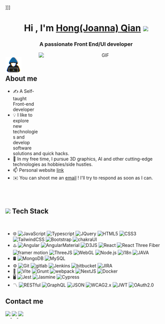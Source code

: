 ]]]
<h1 align="center"><b>Hi , I'm <a href="https://100rabhcsmc.github.io/Me.io/" target="blank">Hong(Joanna) Qian</a> </b><img src="https://media.giphy.com/media/hvRJCLFzcasrR4ia7z/giphy.gif" width="35"></h1>
<h3 align="center">A passionate Front End/UI developer</h3>

<a target="_blank" align="center">
  <img align="right" top="500" height="300" width="400" alt="GIF" src="https://media.giphy.com/media/SWoSkN6DxTszqIKEqv/giphy.gif">
</a>

## <picture><img src = "https://github.com/0xAbdulKhalid/0xAbdulKhalid/raw/main/assets/mdImages/about_me.gif" width = 50px></picture> **About me**

- ✍️ A Self-taught Front-end developer
- 💡 I like to explore new technologies and develop software solutions and quick hacks.
- 🌱 In my free time, I pursue 3D graphics, AI and other cutting-edge technologies as hobbies/side hustles.
- 📫 Personal website [link](https://my-portofolio-visualization.vercel.app/)
- ✉️ You can shoot me an <a href="mailto:honggzb@gmail.com" target="_blank">email</a> ! I'll try to respond as soon as I can.

<br><br>

## <img src="https://media2.giphy.com/media/QssGEmpkyEOhBCb7e1/giphy.gif?cid=ecf05e47a0n3gi1bfqntqmob8g9aid1oyj2wr3ds3mg700bl&rid=giphy.gif" width ="25"><b> Tech Stack</b>
<br>

- 🌐 ![JavaScript](https://img.shields.io/badge/-JavaScript-black?style=flat&logo=javascript)
![Typescript](https://img.shields.io/badge/-TypeScript-white?style=flat&logo=typescrip)
![JQuery](https://img.shields.io/badge/-JQuery-blue?style=flat&logo=jquery)
![HTML5](https://img.shields.io/badge/-HTML5-E34F26?style=flat&logo=html5&logoColor=white)
![CSS3](https://img.shields.io/badge/-CSS3-1572B6?style=flat&logo=css3)
![TailwindCSS](https://img.shields.io/badge/-TailwindCSS-blue?style=flat&logo=TailwindCSS)
![Bootstrap](https://img.shields.io/badge/-Bootstrap-563D7C?style=flat&logo=bootstrap)
![chakraUI](https://img.shields.io/badge/-chakraUI-02ad9c?style=flat&logo=chakraUI)
- ♨️ ![Angular](https://img.shields.io/badge/-Angular-red?style=flat&logo=angular)
![AngularMaterial](https://img.shields.io/badge/-Angular%20Material-blue?style=flat&logo=AngularMaterial)
![D3JS](https://img.shields.io/badge/-D3JS-FCA121?style=flat&logo=D3JS)
![React](https://img.shields.io/badge/-React-black?style=flat&logo=react)
![React Three Fiber](https://img.shields.io/badge/-React%20Three%20Fiber-gray?style=flat&logo=react-three%2Ffiber)
![framer motion](https://img.shields.io/badge/-framer%20motion-yellow?style=flat&logo=framer%20motion)
![ThreeJS](https://img.shields.io/badge/-ThreeJS-blue?style=flat&logo=Threejs)
![WebGL](https://img.shields.io/badge/-WebGL-red?logo=WebGL)
![Node.js](https://img.shields.io/badge/-Node.js-green?style=flat&logo=Node.js)
![i18n](https://img.shields.io/badge/-i18n-fc6767?style=flat&logo=i18n)
![JAVA](https://img.shields.io/badge/-JAVA-white?style=flat&logo=JAVA)
- 🛢 ![MongoDB](https://img.shields.io/badge/-MongoDB-FCA121?style=flat&logo=mongodb)
![MySQL](https://img.shields.io/badge/MySQL-rgb(173%2C%20216%2C%20243)?logo=MySQL)
- ⚙️ ![Git](https://img.shields.io/badge/-Git-black?style=flat&logo=git)
![gitlab](https://img.shields.io/badge/gitlab-white?logo=gitlab)
![Jenkins](https://img.shields.io/badge/-Jenkins-white?style=flat&logo=Jenkins)
![bitbucket](https://img.shields.io/badge/-bitbucket-blue?style=flat&logo=bitbucket)
![JIRA](https://img.shields.io/badge/-JIRA-blue?style=flat&logo=JIRA)
- 🔧 ![Vite](https://img.shields.io/badge/-Vite-56ccf2?style=flat&logo=Vite)
![Grunt](https://img.shields.io/badge/Grunt-yellow?style=flat&logo=Grunt)
![webpack](https://img.shields.io/badge/webpack-white?style=flat&logo=webpack)
![NextJS](https://img.shields.io/badge/-NextJS-black?style=flat&logo=nextj)
![Docker](https://img.shields.io/badge/-Docker-black?style=flat&logo=docker)
- 🖥 ![Jest](https://img.shields.io/badge/-Jest-green?style=flat&logo=Jest)
![Jasmine](https://img.shields.io/badge/-Jasmine-gray?style=flat&logo=Jasmine)
![Cypress](https://img.shields.io/badge/-Cypress-11998e?style=flat&logo=Cypress)
- 〽️ ![RESTful](https://img.shields.io/badge/-RESTful-2f80ed?style=flat&logo=RESTful)
![GraphQL](https://img.shields.io/badge/-GraphQL-ec008c?style=flat&logo=GraphQL)
![JSON](https://img.shields.io/badge/-json-02569B?style=flat&logo=json)
![WCAG2.x](https://img.shields.io/badge/-WCAG2.x%20-bf61ff?style=flat&logo=WCAG%202.x)
![JWT](https://img.shields.io/badge/JWT-black?logo=JWT)
![OAuth2.0](https://img.shields.io/badge/OAuth2.0-rgb(171%2C%20179%2C%20255)?logo=OAuth)



## Contact me

<a href="https://twitter.com/OSSInsight" target="_blank">
<img src=https://img.shields.io/badge/twitter-%20skyblue?style=flat&logo=twitter style="margin-bottom: 5px;" />

<a href="https://github.com/pingcap/ossinsight/discussions" target="_blank">
<img src=https://img.shields.io/badge/github-%20black?style=flat&logo=github style="margin-bottom: 5px;" />

<a href="mailto:ossinsight@pingcap.com" target="_blank">
<img src=https://img.shields.io/badge/gmail-rgb(241%2C%20131%2C%20131)?style=flat&logo=gmail style="margin-bottom: 5px;" />
